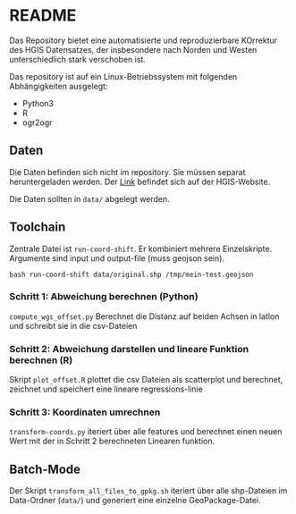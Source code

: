 # README

Das Repository bietet eine automatisierte und reproduzierbare
KOrrektur des HGIS Datensatzes, der insbesondere nach Norden und
Westen unterschiedlich stark verschoben ist.

Das repository ist auf ein Linux-Betriebssystem mit folgenden
Abhängigkeiten ausgelegt:
  - Python3
  - R
  - ogr2ogr

## Daten

Die Daten befinden sich nicht im repository. Sie müssen separat
heruntergeladen werden. Der
[Link](http://hgisg.i3mainz.hs-mainz.de/intro/hgisg_check.php)
befindet sich auf der HGIS-Website.

Die Daten sollten in `data/` abgelegt werden.

## Toolchain

Zentrale Datei ist `run-coord-shift`. Er kombiniert mehrere
Einzelskripte. Argumente sind input und output-file (muss
geojson sein).

`bash run-coord-shift data/original.shp /tmp/mein-test.geojson`


### Schritt 1: Abweichung berechnen (Python)

`compute_wgs_offset.py` Berechnet die Distanz auf beiden Achsen in
latlon und schreibt sie in die csv-Dateien

### Schritt 2: Abweichung darstellen und lineare Funktion berechnen (R)

Skript `plot_offset.R` plottet die csv Dateien als scatterplot und
berechnet, zeichnet und speichert eine lineare regressions-linie

### Schritt 3: Koordinaten umrechnen

`transform-coords.py` iteriert über alle features und berechnet einen
neuen Wert mit der in Schritt 2 berechneten Linearen funktion.

## Batch-Mode

Der Skript `transform_all_files_to_gpkg.sh` iteriert über alle
shp-Dateien im Data-Ordner (`data/`) und generiert eine einzelne
GeoPackage-Datei.
